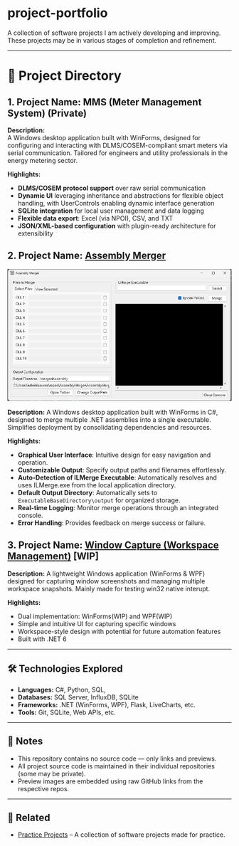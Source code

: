 # project-portfolio
A collection of software projects I am actively developing and improving. These projects may be in various stages of completion and refinement.

---


# 📂 Project Directory

## 1. Project Name: MMS (Meter Management System) (Private)  
**Description:**  
A Windows desktop application built with WinForms, designed for configuring and interacting with DLMS/COSEM-compliant smart meters via serial communication. 
Tailored for engineers and utility professionals in the energy metering sector.

**Highlights:**  
- **DLMS/COSEM protocol support** over raw serial communication  
- **Dynamic UI** leveraging inheritance and abstractions for flexible object handling, with UserControls enabling dynamic interface generation  
- **SQLite integration** for local user management and data logging  
- **Flexible data export**: Excel (via NPOI), CSV, and TXT  
- **JSON/XML-based configuration** with plugin-ready architecture for extensibility  



## 2. Project Name: [Assembly Merger](https://github.com/emman-j/assembly-merger)  

![AssemblyMerger](https://raw.githubusercontent.com/emman-j/assembly-merger/refs/heads/main/Images/MainUI.png)

**Description:**
A Windows desktop application built with WinForms in C#, designed to merge multiple .NET assemblies into a single executable.
Simplifies deployment by consolidating dependencies and resources. 

**Highlights:**  
- **Graphical User Interface**: Intuitive design for easy navigation and operation.
- **Customizable Output**: Specify output paths and filenames effortlessly.
- **Auto-Detection of ILMerge Executable**: Automatically resolves and uses ILMerge.exe from the local application directory.
- **Default Output Directory**: Automatically sets to `ExecutableBaseDirectory\output` for organized storage.
- **Real-time Logging**: Monitor merge operations through an integrated console.
- **Error Handling**: Provides feedback on merge success or failure.  




## 3. Project Name: [Window Capture (Workspace Management)](https://github.com/emman-j/window-capture) [WIP]
**Description:**
A lightweight Windows application (WinForms & WPF) designed for capturing window screenshots and managing multiple workspace snapshots. Mainly made for testing win32 native interupt.

**Highlights:**  
- Dual implementation: WinForms(WIP) and WPF(WIP)  
- Simple and intuitive UI for capturing specific windows  
- Workspace-style design with potential for future automation features  
- Built with .NET 6  


---

## 🛠️ Technologies Explored

- **Languages:** C#, Python, SQL,
- **Databases:** SQL Server, InfluxDB, SQLite
- **Frameworks:** .NET (WinForms, WPF), Flask, LiveCharts, etc.
- **Tools:** Git, SQLite, Web APIs, etc.

---

## 🔖 Notes

- This repository contains no source code — only links and previews.
- All project source code is maintained in their individual repositories (some may be private).
- Preview images are embedded using raw GitHub links from the respective repos.

---

## 📌 Related

- [Practice Projects](https://github.com/emman-j/practice-projects-collection) – A collection of software projects made for practice.
